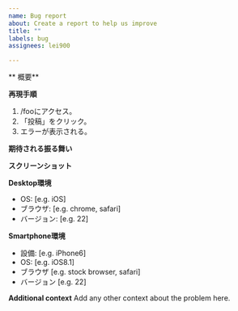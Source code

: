 ```yaml
---
name: Bug report
about: Create a report to help us improve
title: ""
labels: bug
assignees: lei900

---
```


** 概要**

**再現手順**
1. /fooにアクセス。
2. 「投稿」をクリック。
3. エラーが表示される。

**期待される振る舞い**

**スクリーンショット**

**Desktop環境**
- OS: [e.g. iOS]
- ブラウザ: [e.g. chrome, safari]
- バージョン: [e.g. 22]

**Smartphone環境**
 - 設備: [e.g. iPhone6]
 - OS: [e.g. iOS8.1]
 - ブラウザ [e.g. stock browser, safari]
 - バージョン [e.g. 22]

**Additional context**
Add any other context about the problem here.
